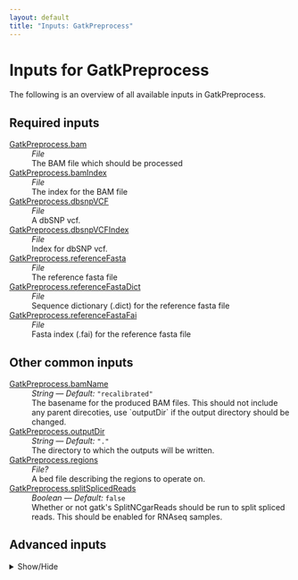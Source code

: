 ```yaml
---
layout: default
title: "Inputs: GatkPreprocess"
---
```


# Inputs for GatkPreprocess

The following is an overview of all available inputs in
GatkPreprocess.


## Required inputs
<dl>
<dt id="GatkPreprocess.bam"><a href="#GatkPreprocess.bam">GatkPreprocess.bam</a></dt>
<dd>
    <i>File </i><br />
    The BAM file which should be processed
</dd>
<dt id="GatkPreprocess.bamIndex"><a href="#GatkPreprocess.bamIndex">GatkPreprocess.bamIndex</a></dt>
<dd>
    <i>File </i><br />
    The index for the BAM file
</dd>
<dt id="GatkPreprocess.dbsnpVCF"><a href="#GatkPreprocess.dbsnpVCF">GatkPreprocess.dbsnpVCF</a></dt>
<dd>
    <i>File </i><br />
    A dbSNP vcf.
</dd>
<dt id="GatkPreprocess.dbsnpVCFIndex"><a href="#GatkPreprocess.dbsnpVCFIndex">GatkPreprocess.dbsnpVCFIndex</a></dt>
<dd>
    <i>File </i><br />
    Index for dbSNP vcf.
</dd>
<dt id="GatkPreprocess.referenceFasta"><a href="#GatkPreprocess.referenceFasta">GatkPreprocess.referenceFasta</a></dt>
<dd>
    <i>File </i><br />
    The reference fasta file
</dd>
<dt id="GatkPreprocess.referenceFastaDict"><a href="#GatkPreprocess.referenceFastaDict">GatkPreprocess.referenceFastaDict</a></dt>
<dd>
    <i>File </i><br />
    Sequence dictionary (.dict) for the reference fasta file
</dd>
<dt id="GatkPreprocess.referenceFastaFai"><a href="#GatkPreprocess.referenceFastaFai">GatkPreprocess.referenceFastaFai</a></dt>
<dd>
    <i>File </i><br />
    Fasta index (.fai) for the reference fasta file
</dd>
</dl>

## Other common inputs
<dl>
<dt id="GatkPreprocess.bamName"><a href="#GatkPreprocess.bamName">GatkPreprocess.bamName</a></dt>
<dd>
    <i>String </i><i>&mdash; Default:</i> <code>"recalibrated"</code><br />
    The basename for the produced BAM files. This should not include any parent direcoties, use `outputDir` if the output directory should be changed.
</dd>
<dt id="GatkPreprocess.outputDir"><a href="#GatkPreprocess.outputDir">GatkPreprocess.outputDir</a></dt>
<dd>
    <i>String </i><i>&mdash; Default:</i> <code>"."</code><br />
    The directory to which the outputs will be written.
</dd>
<dt id="GatkPreprocess.regions"><a href="#GatkPreprocess.regions">GatkPreprocess.regions</a></dt>
<dd>
    <i>File? </i><br />
    A bed file describing the regions to operate on.
</dd>
<dt id="GatkPreprocess.splitSplicedReads"><a href="#GatkPreprocess.splitSplicedReads">GatkPreprocess.splitSplicedReads</a></dt>
<dd>
    <i>Boolean </i><i>&mdash; Default:</i> <code>false</code><br />
    Whether or not gatk's SplitNCgarReads should be run to split spliced reads. This should be enabled for RNAseq samples.
</dd>
</dl>

## Advanced inputs
<details>
<summary> Show/Hide </summary>
<dl>
<dt id="GatkPreprocess.applyBqsr.javaXmx"><a href="#GatkPreprocess.applyBqsr.javaXmx">GatkPreprocess.applyBqsr.javaXmx</a></dt>
<dd>
    <i>String </i><i>&mdash; Default:</i> <code>"4G"</code><br />
    The maximum memory available to the program. Should be lower than `memory` to accommodate JVM overhead.
</dd>
<dt id="GatkPreprocess.applyBqsr.memory"><a href="#GatkPreprocess.applyBqsr.memory">GatkPreprocess.applyBqsr.memory</a></dt>
<dd>
    <i>String </i><i>&mdash; Default:</i> <code>"12G"</code><br />
    The amount of memory this job will use.
</dd>
<dt id="GatkPreprocess.baseRecalibrator.javaXmx"><a href="#GatkPreprocess.baseRecalibrator.javaXmx">GatkPreprocess.baseRecalibrator.javaXmx</a></dt>
<dd>
    <i>String </i><i>&mdash; Default:</i> <code>"4G"</code><br />
    The maximum memory available to the program. Should be lower than `memory` to accommodate JVM overhead.
</dd>
<dt id="GatkPreprocess.baseRecalibrator.knownIndelsSitesVCFIndexes"><a href="#GatkPreprocess.baseRecalibrator.knownIndelsSitesVCFIndexes">GatkPreprocess.baseRecalibrator.knownIndelsSitesVCFIndexes</a></dt>
<dd>
    <i>Array[File] </i><i>&mdash; Default:</i> <code>[]</code><br />
    The indexed for the known variant VCFs.
</dd>
<dt id="GatkPreprocess.baseRecalibrator.knownIndelsSitesVCFs"><a href="#GatkPreprocess.baseRecalibrator.knownIndelsSitesVCFs">GatkPreprocess.baseRecalibrator.knownIndelsSitesVCFs</a></dt>
<dd>
    <i>Array[File] </i><i>&mdash; Default:</i> <code>[]</code><br />
    VCF files with known indels.
</dd>
<dt id="GatkPreprocess.baseRecalibrator.memory"><a href="#GatkPreprocess.baseRecalibrator.memory">GatkPreprocess.baseRecalibrator.memory</a></dt>
<dd>
    <i>String </i><i>&mdash; Default:</i> <code>"12G"</code><br />
    The amount of memory this job will use.
</dd>
<dt id="GatkPreprocess.dockerImages"><a href="#GatkPreprocess.dockerImages">GatkPreprocess.dockerImages</a></dt>
<dd>
    <i>Map[String,String] </i><i>&mdash; Default:</i> <code>{"picard": "quay.io/biocontainers/picard:2.20.5--0", "gatk4": "quay.io/biocontainers/gatk4:4.1.0.0--0", "biopet-scatterregions": "quay.io/biocontainers/biopet-scatterregions:0.2--0"}</code><br />
    The docker images used. Changing this may result in errors which the developers may choose not to address.
</dd>
<dt id="GatkPreprocess.gatherBamFiles.javaXmx"><a href="#GatkPreprocess.gatherBamFiles.javaXmx">GatkPreprocess.gatherBamFiles.javaXmx</a></dt>
<dd>
    <i>String </i><i>&mdash; Default:</i> <code>"4G"</code><br />
    The maximum memory available to the program. Should be lower than `memory` to accommodate JVM overhead.
</dd>
<dt id="GatkPreprocess.gatherBamFiles.memory"><a href="#GatkPreprocess.gatherBamFiles.memory">GatkPreprocess.gatherBamFiles.memory</a></dt>
<dd>
    <i>String </i><i>&mdash; Default:</i> <code>"12G"</code><br />
    The amount of memory this job will use.
</dd>
<dt id="GatkPreprocess.gatherBqsr.javaXmx"><a href="#GatkPreprocess.gatherBqsr.javaXmx">GatkPreprocess.gatherBqsr.javaXmx</a></dt>
<dd>
    <i>String </i><i>&mdash; Default:</i> <code>"4G"</code><br />
    The maximum memory available to the program. Should be lower than `memory` to accommodate JVM overhead.
</dd>
<dt id="GatkPreprocess.gatherBqsr.memory"><a href="#GatkPreprocess.gatherBqsr.memory">GatkPreprocess.gatherBqsr.memory</a></dt>
<dd>
    <i>String </i><i>&mdash; Default:</i> <code>"12G"</code><br />
    The amount of memory this job will use.
</dd>
<dt id="GatkPreprocess.scatterList.bamFile"><a href="#GatkPreprocess.scatterList.bamFile">GatkPreprocess.scatterList.bamFile</a></dt>
<dd>
    <i>File? </i><br />
    Equivalent to biopet scatterregions' `--bamfile` option.
</dd>
<dt id="GatkPreprocess.scatterList.bamIndex"><a href="#GatkPreprocess.scatterList.bamIndex">GatkPreprocess.scatterList.bamIndex</a></dt>
<dd>
    <i>File? </i><br />
    The index for the bamfile given through bamFile.
</dd>
<dt id="GatkPreprocess.scatterList.javaXmx"><a href="#GatkPreprocess.scatterList.javaXmx">GatkPreprocess.scatterList.javaXmx</a></dt>
<dd>
    <i>String </i><i>&mdash; Default:</i> <code>"8G"</code><br />
    The maximum memory available to the program. Should be lower than `memory` to accommodate JVM overhead.
</dd>
<dt id="GatkPreprocess.scatterList.memory"><a href="#GatkPreprocess.scatterList.memory">GatkPreprocess.scatterList.memory</a></dt>
<dd>
    <i>String </i><i>&mdash; Default:</i> <code>"24G"</code><br />
    The amount of memory this job will use.
</dd>
<dt id="GatkPreprocess.scatterSize"><a href="#GatkPreprocess.scatterSize">GatkPreprocess.scatterSize</a></dt>
<dd>
    <i>Int </i><i>&mdash; Default:</i> <code>scatterSizeMillions * 1000000</code><br />
    The size of the scattered regions in bases. Scattering is used to speed up certain processes. The genome will be sseperated into multiple chunks (scatters) which will be processed in their own job, allowing for parallel processing. Higher values will result in a lower number of jobs. The optimal value here will depend on the available resources.
</dd>
<dt id="GatkPreprocess.scatterSizeMillions"><a href="#GatkPreprocess.scatterSizeMillions">GatkPreprocess.scatterSizeMillions</a></dt>
<dd>
    <i>Int </i><i>&mdash; Default:</i> <code>1000</code><br />
    Same as scatterSize, but is multiplied by 1000000 to get scatterSize. This allows for setting larger values more easily
</dd>
<dt id="GatkPreprocess.splitNCigarReads.javaXmx"><a href="#GatkPreprocess.splitNCigarReads.javaXmx">GatkPreprocess.splitNCigarReads.javaXmx</a></dt>
<dd>
    <i>String </i><i>&mdash; Default:</i> <code>"4G"</code><br />
    The maximum memory available to the program. Should be lower than `memory` to accommodate JVM overhead.
</dd>
<dt id="GatkPreprocess.splitNCigarReads.memory"><a href="#GatkPreprocess.splitNCigarReads.memory">GatkPreprocess.splitNCigarReads.memory</a></dt>
<dd>
    <i>String </i><i>&mdash; Default:</i> <code>"16G"</code><br />
    The amount of memory this job will use.
</dd>
</dl>
</details>




